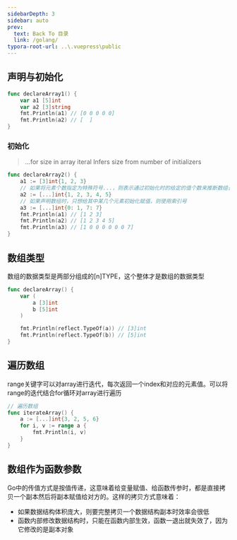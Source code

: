 ```yaml
---
sidebarDepth: 3
sidebar: auto
prev:
  text: Back To 目录
  link: /golang/
typora-root-url: ..\.vuepress\public
---
```




## 声明与初始化

```go
func declareArray1() {
	var a1 [5]int
	var a2 [3]string
	fmt.Println(a1) // [0 0 0 0 0]
	fmt.Println(a2) // [  ]
}
```

### 初始化

> ...for size in array iteral Infers size from number of initializers

```go
func declareArray2() {
	a1 := [3]int{1, 2, 3}
	// 如果将元素个数指定为特殊符号...，则表示通过初始化时的给定的值个数来推断数组长度
	a2 := [...]int{1, 2, 3, 4, 5}
	// 如果声明数组时，只想给其中某几个元素初始化赋值，则使用索引号
	a3 := [...]int{0: 1, 7: 7}
	fmt.Println(a1) // [1 2 3]
	fmt.Println(a2) // [1 2 3 4 5]
	fmt.Println(a3) // [1 0 0 0 0 0 0 7]
}
```



## 数组类型

数组的数据类型是两部分组成的[n]TYPE，这个整体才是数组的数据类型

```go
func declareArray() {
	var (
		a [3]int
		b [5]int
	)

	fmt.Println(reflect.TypeOf(a)) // [3]int
	fmt.Println(reflect.TypeOf(b)) // [5]int
}
```



## 遍历数组

range关键字可以对array进行迭代，每次返回一个index和对应的元素值。可以将range的迭代结合for循环对array进行遍历

```go
// 遍历数组
func iterateArray() {
	a := [...]int{3, 2, 5, 6}
	for i, v := range a {
		fmt.Println(i, v)
	}
}
```



##  数组作为函数参数

Go中的传值方式是按值传递，这意味着给变量赋值、给函数传参时，都是直接拷贝一个副本然后将副本赋值给对方的。这样的拷贝方式意味着：

- 如果数据结构体积庞大，则要完整拷贝一个数据结构副本时效率会很低
- 函数内部修改数据结构时，只能在函数内部生效，函数一退出就失效了，因为它修改的是副本对象
